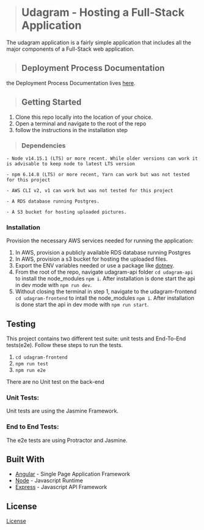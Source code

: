 > # Udagram - Hosting a Full-Stack Application

The udagram application is a fairly simple application that includes all the major components of a Full-Stack web application.

> ## Deployment Process Documentation
the Deployment Process Documentation lives [here](./Deployment%20Process%20Documentation/README.md).

> ## Getting Started

1. Clone this repo locally into the location of your choice.
1. Open a terminal and navigate to the root of the repo
1. follow the instructions in the installation step

> ### Dependencies

```
- Node v14.15.1 (LTS) or more recent. While older versions can work it is advisable to keep node to latest LTS version

- npm 6.14.8 (LTS) or more recent, Yarn can work but was not tested for this project

- AWS CLI v2, v1 can work but was not tested for this project

- A RDS database running Postgres.

- A S3 bucket for hosting uploaded pictures.

```

### Installation

Provision the necessary AWS services needed for running the application:

1. In AWS, provision a publicly available RDS database running Postgres
2. In AWS, provision a s3 bucket for hosting the uploaded files.
3. Export the ENV variables needed or use a package like [dotnev](https://www.npmjs.com/package/dotenv).
4. From the root of the repo, navigate udagram-api folder `cd udagram-api` to install the node_modules `npm i`. After installation is done start the api in dev mode with `npm run dev`.
5. Without closing the terminal in step 1, navigate to the udagram-frontend `cd udagram-frontend` to intall the node_modules `npm i`. After installation is done start the api in dev mode with `npm run start`.

## Testing

This project contains two different test suite: unit tests and End-To-End tests(e2e). Follow these steps to run the tests.

1. `cd udagram-frontend`
1. `npm run test`
1. `npm run e2e`

There are no Unit test on the back-end

### Unit Tests:

Unit tests are using the Jasmine Framework.

### End to End Tests:

The e2e tests are using Protractor and Jasmine.

## Built With

- [Angular](https://angular.io/) - Single Page Application Framework
- [Node](https://nodejs.org) - Javascript Runtime
- [Express](https://expressjs.com/) - Javascript API Framework

## License

[License](LICENSE.txt)